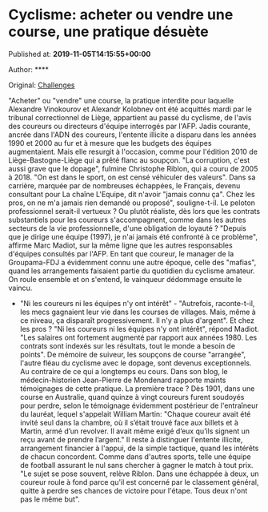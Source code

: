 
# Cyclisme: acheter ou vendre une course, une pratique désuète

Published at: **2019-11-05T14:15:55+00:00**

Author: ****

Original: [Challenges](https://www.challenges.fr/sport/cyclisme-acheter-ou-vendre-une-course-une-pratique-desuete_683244)

"Acheter" ou "vendre" une course, la pratique interdite pour laquelle Alexandre Vinokourov et Alexandr Kolobnev ont été acquittés mardi par le tribunal correctionnel de Liège, appartient au passé du cyclisme, de l'avis des coureurs ou directeurs d'équipe interrogés par l'AFP.
Jadis courante, ancrée dans l'ADN des coureurs, l'entente illicite a disparu dans les années 1990 et 2000 au fur et à mesure que les budgets des équipes augmentaient. Mais elle resurgit à l'occasion, comme pour l'édition 2010 de Liège-Bastogne-Liège qui a prêté flanc au soupçon.
"La corruption, c'est aussi grave que le dopage", fulmine Christophe Riblon, qui a couru de 2005 à 2018. "On est dans le sport, on est censé véhiculer des valeurs".
Dans sa carrière, marquée par de nombreuses échappées, le Français, devenu consultant pour La chaîne L'Equipe, dit n'avoir "jamais connu ça". Chez les pros, on ne m'a jamais rien demandé ou proposé", souligne-t-il.
Le peloton professionnel serait-il vertueux ? Ou plutôt réaliste, dès lors que les contrats substantiels pour les coureurs s'accompagnent, comme dans les autres secteurs de la vie professionnelle, d'une obligation de loyauté ?
"Depuis que je dirige une équipe (1997), je n'ai jamais été confronté à ce problème", affirme Marc Madiot, sur la même ligne que les autres responsables d'équipes consultés par l'AFP. En tant que coureur, le manager de la Groupama-FDJ a évidemment connu une autre époque, celle des "mafias", quand les arrangements faisaient partie du quotidien du cyclisme amateur. On roule ensemble et on s'entend, le vainqueur dédommage ensuite le vaincu.
- "Ni les coureurs ni les équipes n'y ont intérêt" -
"Autrefois, raconte-t-il, les mecs gagnaient leur vie dans les courses de villages. Mais, même à ce niveau, ça disparaît progressivement. Il n'y a plus d'argent".
Et chez les pros ? "Ni les coureurs ni les équipes n'y ont intérêt", répond Madiot. "Les salaires ont fortement augmenté par rapport aux années 1980. Les contrats sont indexés sur les résultats, tout le monde a besoin de points".
De mémoire de suiveur, les soupçons de course "arrangée", l'autre fléau du cyclisme avec le dopage, sont devenus exceptionnels. Au contraire de ce qui a longtemps eu cours.
Dans son blog, le médecin-historien Jean-Pierre de Mondenard rapporte maints témoignages de cette pratique. La première trace ? Dès 1901, dans une course en Australie, quand quinze à vingt coureurs furent soudoyés pour perdre, selon le témoignage évidemment postérieur de l'entraîneur du lauréat, lequel s'appelait William Martin: "Chaque coureur avait été invité seul dans la chambre, où il s’était trouvé face aux billets et à Martin, armé d’un revolver. Il avait même exigé d’eux qu’ils signent un reçu avant de prendre l’argent."
Il reste à distinguer l'entente illicite, arrangement financier à l'appui, de la simple tactique, quand les intérêts de chacun concordent. Comme dans d'autres sports, telle une équipe de football assurant le nul sans chercher à gagner le match à tout prix.
"Le sujet se pose souvent, relève Riblon. Dans une échappée à deux, un coureur roule à fond parce qu'il est concerné par le classement général, quitte à perdre ses chances de victoire pour l'étape. Tous deux n'ont pas le même but".
